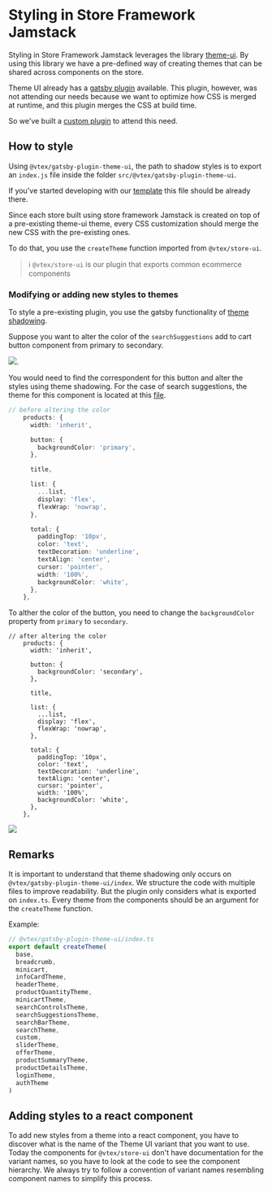 # Styling in Store Framework Jamstack

Styling in Store Framework Jamstack leverages the library [theme-ui](https://theme-ui.com/). By using this library we have a pre-defined way of creating themes that can be shared across components on the store.

Theme UI already has a [gatsby plugin](https://www.gatsbyjs.com/docs/how-to/styling/theme-ui/) available. This plugin, however, was not attending our needs because we want to optimize how CSS is merged at runtime, and this plugin merges the CSS at build time.

So we've built a [custom plugin](https://github.com/vtex/faststore/tree/master/packages/gatsby-plugin-theme-ui
) to attend this need.
## How to style
Using `@vtex/gatsby-plugin-theme-ui`, the path to shadow styles is to export an `index.js` file inside the folder `src/@vtex/gatsby-plugin-theme-ui`.

If you've started developing with our [template](https://github.com/vtex-sites/storecomponents.store/blob/master/src/%40vtex/gatsby-plugin-theme-ui/index.ts) this file should be already there.

Since each store built using store framework Jamstack is created on top of a pre-existing theme-ui theme, every CSS customization should merge the new CSS with the pre-existing ones.

To do that, you use the `createTheme` function imported from `@vtex/store-ui`.

>ℹ️ `@vtex/store-ui` is our plugin that exports common ecommerce components

### Modifying or adding new styles to themes
To style a pre-existing plugin, you use the gatsby functionality of [theme shadowing](https://www.gatsbyjs.com/docs/how-to/plugins-and-themes/shadowing/).

Suppose you want to alter the color of the `searchSuggestions` add to cart button component from primary to secondary.

 <img src="../images/suggestions.png">.

You would need to find the correspondent for this button and alter the styles using theme shadowing. For the case of search suggestions, the theme for this component is located at this [file](https://github.com/vtex/faststore/blob/master/packages/gatsby-theme-store/src/components/SearchSuggestions/theme.ts).

```ts
// before altering the color
    products: {
      width: 'inherit',

      button: {
        backgroundColor: 'primary',
      },

      title,

      list: {
        ...list,
        display: 'flex',
        flexWrap: 'nowrap',
      },

      total: {
        paddingTop: '10px',
        color: 'text',
        textDecoration: 'underline',
        textAlign: 'center',
        cursor: 'pointer',
        width: '100%',
        backgroundColor: 'white',
      },
    },
```

To alther the color of the button, you need to change the `backgroundColor` property from `primary` to `secondary`.

```
// after altering the color
    products: {
      width: 'inherit',

      button: {
        backgroundColor: 'secondary',
      },

      title,

      list: {
        ...list,
        display: 'flex',
        flexWrap: 'nowrap',
      },

      total: {
        paddingTop: '10px',
        color: 'text',
        textDecoration: 'underline',
        textAlign: 'center',
        cursor: 'pointer',
        width: '100%',
        backgroundColor: 'white',
      },
    },
```
<img src="../images/suggestions-altered-color.png">

## Remarks
It is important to understand that theme shadowing only occurs on `@vtex/gatsby-plugin-theme-ui/index`. We structure the code with multiple files to improve readability. But the plugin only considers what is exported on  `index.ts`. Every theme from the components should be an argument for the `createTheme` function.

Example:

```ts
// @vtex/gatsby-plugin-theme-ui/index.ts
export default createTheme(
  base,
  breadcrumb,
  minicart,
  infoCardTheme,
  headerTheme,
  productQuantityTheme,
  minicartTheme,
  searchControlsTheme,
  searchSuggestionsTheme,
  searchBarTheme,
  searchTheme,
  custom,
  sliderTheme,
  offerTheme,
  productSummaryTheme,
  productDetailsTheme,
  loginTheme,
  authTheme
)
```

## Adding styles to a react component
To add new styles from a theme into a react component, you have to discover what is the name of the Theme UI variant that you want to use. Today the components for `@vtex/store-ui` don't have documentation for the variant names, so you have to look at the code to see the component hierarchy. We always try to follow a convention of variant names resembling component names to simplify this process.

